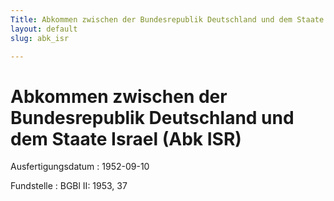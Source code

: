 ```yaml
---
Title: Abkommen zwischen der Bundesrepublik Deutschland und dem Staate Israel
layout: default
slug: abk_isr

---
```


# Abkommen zwischen der Bundesrepublik Deutschland und dem Staate Israel (Abk ISR)

Ausfertigungsdatum
:   1952-09-10

Fundstelle
:   BGBl II: 1953, 37

